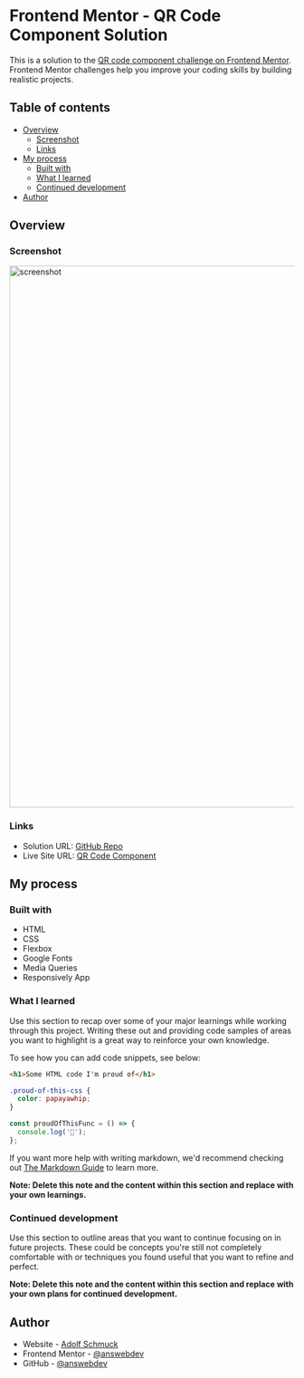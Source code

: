 # Frontend Mentor - QR Code Component Solution

This is a solution to the [QR code component challenge on Frontend Mentor](https://www.frontendmentor.io/challenges/qr-code-component-iux_sIO_H). Frontend Mentor challenges help you improve your coding skills by building realistic projects.

## Table of contents

- [Overview](#overview)
  - [Screenshot](#screenshot)
  - [Links](#links)
- [My process](#my-process)
  - [Built with](#built-with)
  - [What I learned](#what-i-learned)
  - [Continued development](#continued-development)
- [Author](#author)

## Overview

### Screenshot

<img width="957" alt="screenshot" src="https://user-images.githubusercontent.com/36783010/201489258-bde07e36-e759-4f10-bc69-e1db852a75a1.png">

### Links

- Solution URL: [GitHub Repo](https://github.com/answebdev/qr-code-component)
- Live Site URL: [QR Code Component](https://qr-code-component-ans.vercel.app/)

## My process

### Built with

- HTML
- CSS
- Flexbox
- Google Fonts
- Media Queries
- Responsively App

### What I learned

Use this section to recap over some of your major learnings while working through this project. Writing these out and providing code samples of areas you want to highlight is a great way to reinforce your own knowledge.

To see how you can add code snippets, see below:

```html
<h1>Some HTML code I'm proud of</h1>
```

```css
.proud-of-this-css {
  color: papayawhip;
}
```

```js
const proudOfThisFunc = () => {
  console.log('🎉');
};
```

If you want more help with writing markdown, we'd recommend checking out [The Markdown Guide](https://www.markdownguide.org/) to learn more.

**Note: Delete this note and the content within this section and replace with your own learnings.**

### Continued development

Use this section to outline areas that you want to continue focusing on in future projects. These could be concepts you're still not completely comfortable with or techniques you found useful that you want to refine and perfect.

**Note: Delete this note and the content within this section and replace with your own plans for continued development.**

## Author

- Website - [Adolf Schmuck](https://adolfschmuck.com/)
- Frontend Mentor - [@answebdev](https://www.frontendmentor.io/profile/answebdev)
- GitHub - [@answebdev](https://github.com/answebdev)
